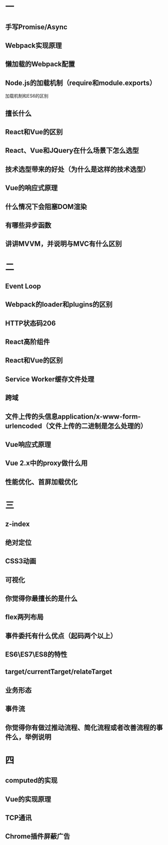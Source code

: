 # 一

## 手写Promise/Async

## Webpack实现原理

## 懒加载的Webpack配置

## Node.js的加载机制（require和module.exports）

加载机制和ES6的区别

## 擅长什么

## React和Vue的区别

## React、Vue和JQuery在什么场景下怎么选型

## 技术选型带来的好处（为什么是这样的技术选型）

## Vue的响应式原理

## 什么情况下会阻塞DOM渲染

## 有哪些异步函数

## 讲讲MVVM，并说明与MVC有什么区别


# 二

## Event Loop
## Webpack的loader和plugins的区别
## HTTP状态码206
## React高阶组件
## React和Vue的区别
## Service Worker缓存文件处理
## 跨域
## 文件上传的头信息application/x-www-form-urlencoded（文件上传的二进制是怎么处理的）
## Vue响应式原理
## Vue 2.x中的proxy做什么用
## 性能优化、首屏加载优化

# 三
## z-index
## 绝对定位
## CSS3动画
## 可视化
## 你觉得你最擅长的是什么
## flex两列布局
## 事件委托有什么优点（起码两个以上）
## ES6\ES7\ES8的特性
## target/currentTarget/relateTarget
## 业务形态
## 事件流
## 你觉得你有做过推动流程、简化流程或者改善流程的事件么，举例说明

# 四
## computed的实现
## Vue的实现原理
## TCP通讯
## Chrome插件屏蔽广告








